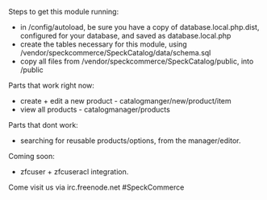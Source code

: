 Steps to get this module running:
- in /config/autoload, be sure you have a copy of database.local.php.dist, configured for your database, and saved as database.local.php 
- create the tables necessary for this module, using /vendor/speckcommerce/SpeckCatalog/data/schema.sql
- copy all files from /vendor/speckcommerce/SpeckCatalog/public, into /public

Parts that work right now:
- create + edit a new product - catalogmanger/new/product/item
- view all products - catalogmanager/products

Parts that dont work:
- searching for reusable products/options, from the manager/editor.

Coming soon: 
- zfcuser + zfcuseracl integration.

Come visit us via irc.freenode.net #SpeckCommerce

